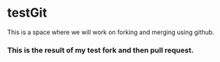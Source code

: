 # testGit
This is a space where we will work on forking and merging using github.

### This is the result of my test fork and then pull request.